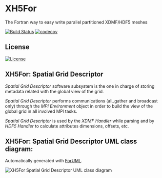 # XH5For
The Fortran way to easy write parallel partitioned XDMF/HDF5 meshes

[![Build Status](https://travis-ci.org/victorsndvg/XH5For.svg?branch=master)](https://travis-ci.org/victorsndvg/XH5For)
[![codecov](https://codecov.io/gh/victorsndvg/XH5For/branch/master/graph/badge.svg)](https://codecov.io/gh/victorsndvg/XH5For)

## License

[![License](https://img.shields.io/badge/license-GNU%20LESSER%20GENERAL%20PUBLIC%20LICENSE%20v3%2C%20LGPLv3-red.svg)](http://www.gnu.org/licenses/lgpl-3.0.txt)

## XH5For: Spatial Grid Descriptor

*Spatial Grid Descriptor* software subsystem is the one in charge of storing metadata related with the global view of the grid. 

*Spatial Grid Descriptor* performs communications (all_gather and broadcast only) through the *MPI Environment* object in order to build the view of the global grid in all involved MPI tasks.

*Spatial Grid Descriptor* is used by the *XDMF Handler* while parsing and by *HDF5 Handler* to calculate attributes dimensions, offsets, etc.

## XH5For: Spatial Grid Descriptor UML class diagram:
Automatically generated with [ForUML](http://research.te.psu.ac.th/aziz/foruml.htm).

![XH5For Spatial Grid Descriptor UML class diagram](https://github.com/victorsndvg/XH5For/tree/master/media/XH5For_spatial_grid_descriptor_UML.svg "XH5For Spatial Grid Descriptor UML class diagram")


